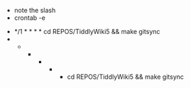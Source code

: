 * note the slash
* crontab -e

- */1 * * * * cd REPOS/TiddlyWiki5 && make gitsync
- * * * * * cd REPOS/TiddlyWiki5 && make gitsync
